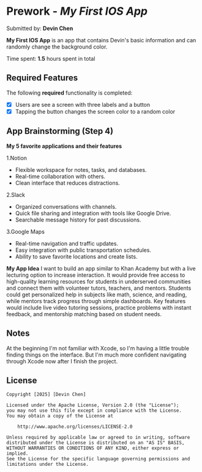 # Prework - *My First IOS App*

Submitted by: **Devin Chen**

**My First IOS App** is an app that contains Devin's basic information and can randomly change the background color. 

Time spent: **1.5** hours spent in total

## Required Features

The following **required** functionality is completed:

- [x] Users are see a screen with three labels and a button
- [x] Tapping the button changes the screen color to a random color

## App Brainstorming (Step 4)
**My 5 favorite applications and their features**

1.Notion
- Flexible workspace for notes, tasks, and databases.
- Real-time collaboration with others.
- Clean interface that reduces distractions.

2.Slack 
- Organized conversations with channels.
- Quick file sharing and integration with tools like Google Drive.
- Searchable message history for past discussions.

3.Google Maps
- Real-time navigation and traffic updates.
- Easy integration with public transportation schedules.
- Ability to save favorite locations and create lists.

**My App Idea**
I want to build an app similar to Khan Academy but with a live lecturing option to increase interaction. It would provide free access to high-quality learning resources for students in underserved communities and connect them with volunteer tutors, teachers, and mentors. Students could get personalized help in subjects like math, science, and reading, while mentors track progress through simple dashboards. Key features would include live video tutoring sessions, practice problems with instant feedback, and mentorship matching based on student needs.


## Notes

At the beginning I'm not familiar with Xcode, so I'm having a little trouble finding things on the interface. But I'm much more confident navigating through Xcode now after I finish the project.

## License

    Copyright [2025] [Devin Chen]

    Licensed under the Apache License, Version 2.0 (the "License");
    you may not use this file except in compliance with the License.
    You may obtain a copy of the License at

        http://www.apache.org/licenses/LICENSE-2.0

    Unless required by applicable law or agreed to in writing, software
    distributed under the License is distributed on an "AS IS" BASIS,
    WITHOUT WARRANTIES OR CONDITIONS OF ANY KIND, either express or implied.
    See the License for the specific language governing permissions and
    limitations under the License.
